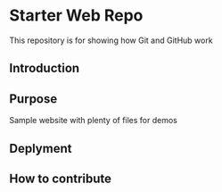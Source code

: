 # Starter Web Repo

This repository is for showing how Git and GitHub work

## Introduction 

## Purpose

Sample website with plenty of files for demos

## Deplyment

## How to contribute